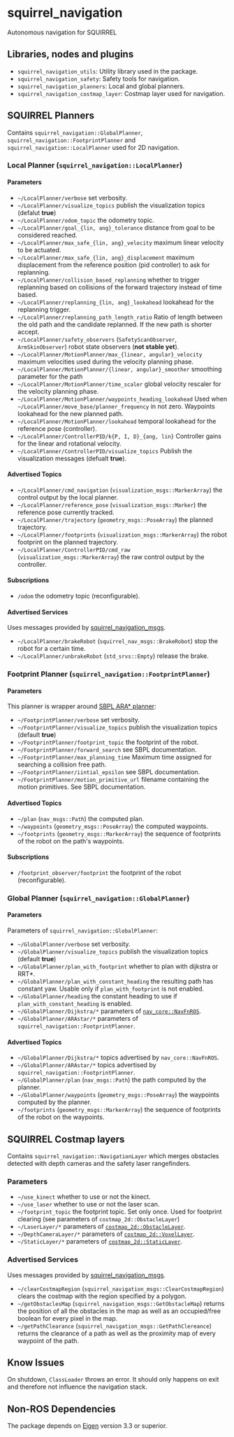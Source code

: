 squirrel_navigation
===================

Autonomous navigation for SQUIRREL

## Libraries, nodes and plugins

- `squirrel_navigation_utils`: Utility library used in the package.
- `squirrel_navigation_safety`: Safety tools for navigation.
- `squirrel_navigation_planners`: Local and global planners.
- `squirrel_navigation_costmap_layer`: Costmap layer used for
  navigation.

## SQUIRREL Planners

Contains `squirrel_navigation::GlobalPlanner`,
`squirrel_navigation::FootprintPlanner` and
`squirrel_navigation::LocalPlanner` used for 2D navigation.

### Local Planner (`squirrel_navigation::LocalPlanner`)

#### Parameters

- `~/LocalPlanner/verbose` set verbosity.
- `~/LocalPlanner/visualize_topics` publish the visualization topics (defalut **true**)
- `~/LocalPlanner/odom_topic` the odometry topic.
- `~/LocalPlanner/goal_{lin, ang}_tolerance` distance from goal to be considered reached.
- `~/LocalPlanner/max_safe_{lin, ang}_velocity` maximum linear velocity to be
  actuated.
- `~/LocalPlanner/max_safe_{lin, ang}_displacement` maximum displacement from the
  reference position (pid controller) to ask for replanning.
- `~/LocalPlanner/collision_based_replanning` whether to trigger replanning based
  on collisions of the forward trajectory instead of time based.
- `~/LocalPlanner/replanning_{lin, ang}_lookahead` lookahead for the replanning
  trigger.
- `~/LocalPlanner/replanning_path_length_ratio` Ratio of length between the old
  path and the candidate replanned. If the new path is shorter accept.
- `~/LocalPlanner/safety_observers` (`SafetyScanObserver`, `ArmSkinObserver`) robot
  state observers (**not stable yet**).
- `~/LocalPlanner/MotionPlanner/max_{linear, angular}_velocity` maximum velocities
  used during the velocity planning phase.
- `~/LocalPlanner/MotionPlanner/{linear, angular}_smoother` smoothing parameter for the path
- `~/LocalPlanner/MotionPlanner/time_scaler` global velocity rescaler for the
  velocity planning phase.
- `~/LocalPlanner/MotionPlanner/waypoints_heading_lookahead` Used when
  `~/LocalPlanner/move_base/planner_frequency` in not zero. Waypoints lookahead
  for the new planned path.
- `~/LocalPlanner/MotionPlanner/lookahead` temporal lookahead for the reference
  pose (controller).
- `~/LocalPlanner/ControllerPID/k{P, I, D}_{ang, lin}` Controller gains for the linear
  and rotational velocity.
- `~/LocalPlanner/ControllerPID/visualize_topics` Publish the
  visualization messages (defualt **true**).

#### Advertised Topics
- `~/LocalPlanner/cmd_navigation` (`visualization_msgs::MarkerArray`) the control
  output by the local planner.
- `~/LocalPlanner/reference_pose` (`visualization_msgs::Marker`) the reference pose
  currently tracked.
- `~/LocalPlanner/trajectory` (`geometry_msgs::PoseArray`) the planned trajectory.
- `~/LocalPlanner/footprints` (`visualization_msgs::MarkerArray`) the
  robot footprint on the planned trajectory.
- `~/LocalPlanner/ControllerPID/cmd_raw` (`visualization_msgs::MarkerArray`) the raw
  control output by the controller.

#### Subscriptions
- `/odom` the odometry topic (reconfigurable).

#### Advertised Services
Uses messages provided by [squirrel_navigation_msgs](https://github.com/squirrel-project/squirrel_common/tree/indigo_dev/squirrel_navigation_msgs).
- `~/LocalPlanner/brakeRobot` (`squirrel_nav_msgs::BrakeRobot`) stop the robot for
  a certain time.
- `~/LocalPlanner/unbrakeRobot` (`std_srvs::Empty`) release the brake.

### Footprint Planner (`squirrel_navigation::FootprintPlanner`)

#### Parameters 

This planner is wrapper around [SBPL ARA* planner](http://www.sbpl.net/):
- `~/FootprintPlanner/verbose` set verbosity.
- `~/FootprintPlanner/visualize_topics` publish the visualization topics (default **true**)
- `~/FootprintPlanner/footprint_topic` the footprint of the robot.
- `~/FootprintPlanner/forward_search` see SBPL documentation.
- `~/FootprintPlanner/max_planning_time` Maximum time assigned for
  searching a collision free path.
- `~/FootprintPlanner/iintial_epsilon` see SBPL documentation.
- `~/FootprintPlanner/motion_primitive_url` filename containing the
  motion primitives. See SBPL documentation.

#### Advertised Topics
- `~/plan` (`nav_msgs::Path`) the computed plan.
- `~/waypoints` (`geometry_msgs::PoseArray`) the computed waypoints.
- `~/footprints` (`geometry_msgs::MarkerArray`) the sequence of
  footprints of the robot on the path's waypoints.


#### Subscriptions
- `/footprint_observer/footprint` the footprint of the robot
  (reconfigurable).
  
### Global Planner (`squirrel_navigation::GlobalPlanner`)

#### Parameters 

Parameters of `squirrel_navigation::GlobalPlanner`:
- `~/GlobalPlanner/verbose` set verbosity.
- `~/GlobalPlanner/visualize_topics` publish the visualization topics (default **true**)
- `~/GlobalPlanner/plan_with_footprint` whether to plan with dijkstra or RRT*.
- `~/GlobalPlanner/plan_with_constant_heading` the resulting path has constant
  yaw. Usable only if `plan_with_footprint` is not enabled.
- `~/GlobalPlanner/heading` the constant heading to use if
  `plan_with_constant_heading` is enabled.
- `~/GlobalPlanner/Dijkstra/*` parameters of [`nav_core::NavFnROS`](http://wiki.ros.org/navfn).
- `~/GlobalPlanner/ARAstar/*` parameters of `squirrel_navigation::FootprintPlanner`.
  
#### Advertised Topics  
- `~/GlobalPlanner/Dijkstra/*` topics advertised by `nav_core::NavFnROS`.
- `~/GlobalPlanner/ARAstar/*` topics advertised by `squirrel_navigation::FootprintPlanner`.
- `~/GlobalPlanner/plan` (`nav_msgs::Path`) the path computed by the planner.
- `~/GlobalPlanner/waypoints` (`geometry_msgs::PoseArray`) the waypoints computed by the planner.
- `~/footprints` (`geometry_msgs::MarkerArray`) the sequence of
  footprints of the robot on the waypoints.

## SQUIRREL Costmap layers

Contains `squirrel_navigation::NavigationLayer` which merges obstacles
detected with depth cameras and the safety laser rangefinders.

### Parameters
- `~/use_kinect` whether to use or not the kinect.
- `~/use_laser` whether to use or not the laser scan.
- `~/footprint_topic` the footprint topic. Set only once. Used for
  footprint clearing (see parameters of `costmap_2d::ObstacleLayer`)
- `~/LaserLayer/*` parameters of [`costmap_2d::ObstacleLayer`](http://docs.ros.org/jade/api/costmap_2d/html/classcostmap__2d_1_1ObstacleLayer.html).
- `~/DepthCameraLayer/*` parameters of [`costmap_2d::VoxelLayer`](http://docs.ros.org/jade/api/costmap_2d/html/classcostmap__2d_1_1VoxelLayer.html).
- `~/StaticLayer/*` parameters of [`costmap_2d::StaticLayer`](http://docs.ros.org/jade/api/costmap_2d/html/classcostmap__2d_1_1StaticLayer.html).

### Advertised Services
Uses messages provided by [squirrel_navigation_msgs](https://github.com/squirrel-project/squirrel_common/tree/indigo_dev/squirrel_navigation_msgs).
- `~/clearCostmapRegion`
  (`squirrel_navigation_msgs::ClearCostmapRegion`) clears the costmap
  with the region specified by a polygon.
- `~/getObstaclesMap` (`squirrel_navigation_msgs::GetObstacleMap`)
  returns the position of all the obstacles in the map as well as an
  occupied/free boolean for every pixel in the map.
- `~/getPathClearance` (`squirrel_navigation_msgs::GetPathClereance`)
  returns the clearance of a path as well as the proximity map of
  every waypoint of the path.


## Know Issues
On shutdown, `ClassLoader` throws an error. It should only happens on
exit and therefore not influence the navigation stack. 

## Non-ROS Dependencies
The package depends on
[Eigen](http://eigen.tuxfamily.org/index.php?title=Main_Page) version
3.3 or superior.

